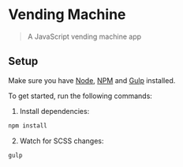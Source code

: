 # Vending Machine

> A JavaScript vending machine app

## Setup

Make sure you have [Node](https://nodejs.org/en/), [NPM](https://www.npmjs.com/) and [Gulp](https://gulpjs.com/) installed.

To get started, run the following commands:

1. Install dependencies:
```sh
npm install
```
2. Watch for SCSS changes:
```sh
gulp
```
